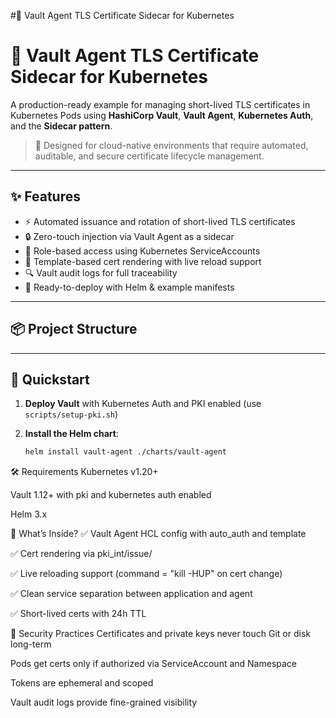 #🔐 Vault Agent TLS Certificate Sidecar for Kubernetes

# 🔐 Vault Agent TLS Certificate Sidecar for Kubernetes

A production-ready example for managing short-lived TLS certificates in Kubernetes Pods using **HashiCorp Vault**, **Vault Agent**, **Kubernetes Auth**, and the **Sidecar pattern**.

> 📘 Designed for cloud-native environments that require automated, auditable, and secure certificate lifecycle management.

---

## ✨ Features

- ⚡ Automated issuance and rotation of short-lived TLS certificates
- 🔒 Zero-touch injection via Vault Agent as a sidecar
- 🧠 Role-based access using Kubernetes ServiceAccounts
- 📜 Template-based cert rendering with live reload support
- 🔍 Vault audit logs for full traceability
- 🚀 Ready-to-deploy with Helm & example manifests

---

## 📦 Project Structure


---

## 🚀 Quickstart

1. **Deploy Vault** with Kubernetes Auth and PKI enabled (use `scripts/setup-pki.sh`)
2. **Install the Helm chart**:

   ```bash
   helm install vault-agent ./charts/vault-agent

🛠 Requirements
Kubernetes v1.20+

Vault 1.12+ with pki and kubernetes auth enabled

Helm 3.x


📁 What’s Inside?
✅ Vault Agent HCL config with auto_auth and template

✅ Cert rendering via pki_int/issue/<role>

✅ Live reloading support (command = "kill -HUP" on cert change)

✅ Clean service separation between application and agent

✅ Short-lived certs with 24h TTL



🔐 Security Practices
Certificates and private keys never touch Git or disk long-term

Pods get certs only if authorized via ServiceAccount and Namespace

Tokens are ephemeral and scoped

Vault audit logs provide fine-grained visibility
